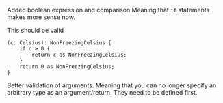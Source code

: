 Added boolean expression and comparison
Meaning that `if` statements makes more sense now.

This should be valid

```kanlang
(c: Celsius): NonFreezingCelsius {
    if c > 0 {
        return c as NonFreezingCelsius;
    }
    return 0 as NonFreezingCelsius;
}
```

Better validation of arguments. Meaning that you can no longer specify an arbitrary type as an argument/return.
They need to be defined first.

